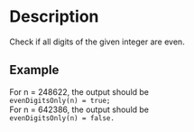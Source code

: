 # Description

Check if all digits of the given integer are even.  

## Example

For n = 248622, the output should be  
`evenDigitsOnly(n) = true;`  
For n = 642386, the output should be  
`evenDigitsOnly(n) = false.`  

